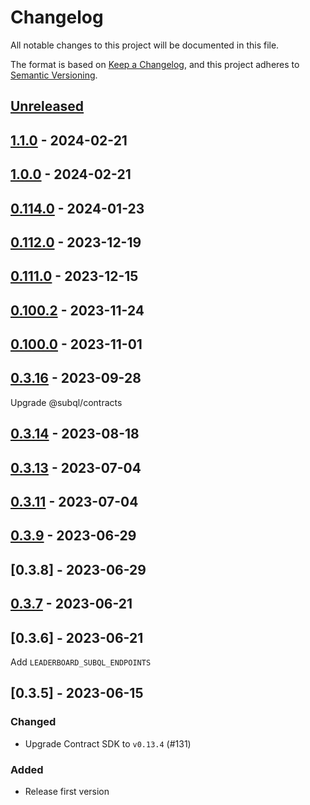 # Changelog

All notable changes to this project will be documented in this file.

The format is based on [Keep a Changelog](https://keepachangelog.com/en/1.0.0/),
and this project adheres to [Semantic Versioning](https://semver.org/spec/v2.0.0.html).

## [Unreleased]

## [1.1.0] - 2024-02-21

## [1.0.0] - 2024-02-21

## [0.114.0] - 2024-01-23

## [0.112.0] - 2023-12-19

## [0.111.0] - 2023-12-15

## [0.100.2] - 2023-11-24

## [0.100.0] - 2023-11-01

## [0.3.16] - 2023-09-28

Upgrade @subql/contracts

## [0.3.14] - 2023-08-18

## [0.3.13] - 2023-07-04

## [0.3.11] - 2023-07-04

## [0.3.9] - 2023-06-29

## [0.3.8] - 2023-06-29

## [0.3.7] - 2023-06-21

## [0.3.6] - 2023-06-21

Add `LEADERBOARD_SUBQL_ENDPOINTS`

## [0.3.5] - 2023-06-15

### Changed

- Upgrade Contract SDK to `v0.13.4` (#131)

### Added

- Release first version

[unreleased]: https://github.com/subquery/network-clients/compare/v1.1.0...HEAD
[1.1.0]: https://github.com/subquery/network-clients/compare/v1.0.0...v1.1.0
[1.0.0]: https://github.com/subquery/network-clients/compare/v0.114.0...v1.0.0
[0.114.0]: https://github.com/subquery/network-clients/compare/v0.112.0...v0.114.0
[0.112.0]: https://github.com/subquery/network-clients/compare/v0.111.0...v0.112.0
[0.111.0]: https://github.com/subquery/network-clients/compare/v0.100.2...v0.111.0
[0.100.2]: https://github.com/subquery/network-clients/compare/v0.100.0...v0.100.2
[0.100.0]: https://github.com/subquery/network-clients/compare/v0.3.16...v0.100.0
[0.3.16]: https://github.com/subquery/network-clients/compare/v0.3.14...v0.3.16
[0.3.14]: https://github.com/subquery/network-clients/compare/v0.3.13...v0.3.14
[0.3.13]: https://github.com/subquery/network-clients/compare/v0.3.11...v0.3.13
[0.3.11]: https://github.com/subquery/network-clients/compare/v0.3.9...v0.3.11
[0.3.9]: https://github.com/subquery/network-clients/compare/v0.3.7...v0.3.9
[0.3.7]: https://github.com/subquery/network-clients/compare/v0.3.5...v0.3.7
[0.3.4]: https://github.com/subquery/network-clients/compare/v0.2.0...v0.3.5
